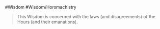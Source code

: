 #Wisdom #Wisdom/Horomachistry
> This Wisdom is concerned with the laws (and disagreements) of the Hours (and their emanations).


